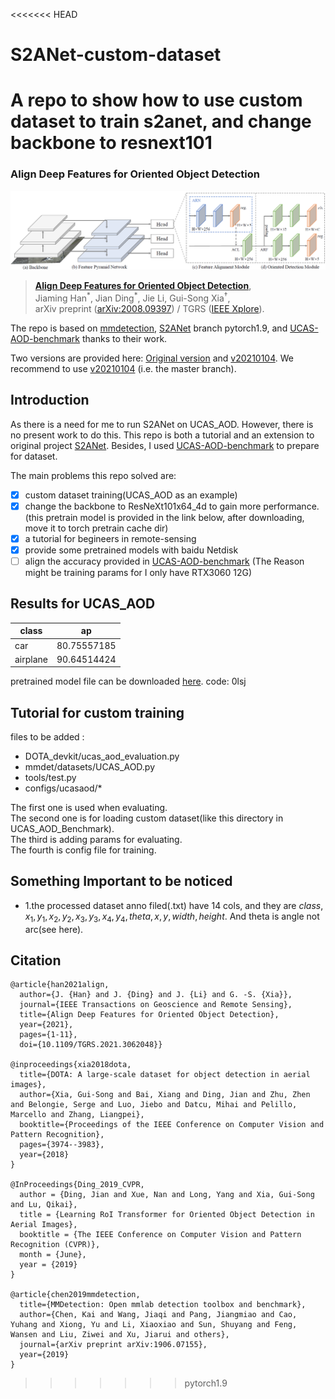<<<<<<< HEAD
# S2ANet-custom-dataset
A repo to show how to use custom dataset to train s2anet, and change backbone to resnext101
=======
### Align Deep Features for Oriented Object Detection

![](demo/network.png)

> **[Align Deep Features for Oriented Object Detection](https://arxiv.org/abs/2008.09397)**,            
> Jiaming Han<sup>\*</sup>, Jian Ding<sup>\*</sup>, Jie Li, Gui-Song Xia<sup>†</sup>,        
> arXiv preprint ([arXiv:2008.09397](https://arxiv.org/abs/2008.09397)) / TGRS ([IEEE Xplore](https://ieeexplore.ieee.org/document/9377550)).

The repo is based on [mmdetection](https://github.com/open-mmlab/mmdetection), [S2ANet](https://github.com/csuhan/s2anet/tree/pytorch1.9) branch pytorch1.9, and [UCAS-AOD-benchmark](https://github.com/ming71/UCAS-AOD-benchmark) thanks to their work.

Two versions are provided here: [Original version](https://github.com/csuhan/s2anet/tree/original_version) and [v20210104](https://github.com/csuhan/s2anet). We recommend to use [v20210104](https://github.com/csuhan/s2anet) (i.e. the master branch).

## Introduction
As there is a need for me to run S2ANet on UCAS_AOD. However, there is no present work to do this. This repo is both a tutorial and an extension to original project [S2ANet](https://github.com/csuhan/s2anet/tree/pytorch1.9). Besides, I used [UCAS-AOD-benchmark](https://github.com/ming71/UCAS-AOD-benchmark) to prepare for dataset.

The main problems this repo solved are:
- [x] custom dataset training(UCAS_AOD as an example)
- [x] change the backbone to ResNeXt101x64_4d to gain more performance.(this pretrain model is provided in the link below, after downloading, move it to torch pretrain cache dir)
- [x] a tutorial for begineers in remote-sensing
- [x] provide some pretrained models with baidu Netdisk
- [ ] align the accuracy provided in [UCAS-AOD-benchmark](https://github.com/ming71/UCAS-AOD-benchmark) (The Reason might be training params for I only have RTX3060 12G)

## Results for UCAS_AOD
|  class   | ap  |
|  ----  | ----  |
| car  | 80.75557185 |
| airplane  | 90.64514424 |
pretrained model file can be downloaded [here](https://pan.baidu.com/s/1YPeQjtGmXZQhuHWGC3DaMg). code: 0lsj 
## Tutorial for custom training
files to be added :
- DOTA_devkit/ucas_aod_evaluation.py
- mmdet/datasets/UCAS_AOD.py
- tools/test.py
- configs/ucasaod/*

The first one is used when evaluating.\
The second one is for loading custom dataset(like this directory in UCAS_AOD_Benchmark).\
The third is adding params for evaluating.\
The fourth is config file for training.

## Something Important to be noticed
- 1.the processed dataset anno filed(.txt) have 14 cols, and they are $class,x_1,y_1,x_2,y_2,x_3,y_3,x_4,y_4,theta,x,y, width,height$. And theta is angle not arc(see here).

## Citation

```
@article{han2021align,  
  author={J. {Han} and J. {Ding} and J. {Li} and G. -S. {Xia}},  
  journal={IEEE Transactions on Geoscience and Remote Sensing},   
  title={Align Deep Features for Oriented Object Detection},   
  year={2021}, 
  pages={1-11},  
  doi={10.1109/TGRS.2021.3062048}}

@inproceedings{xia2018dota,
  title={DOTA: A large-scale dataset for object detection in aerial images},
  author={Xia, Gui-Song and Bai, Xiang and Ding, Jian and Zhu, Zhen and Belongie, Serge and Luo, Jiebo and Datcu, Mihai and Pelillo, Marcello and Zhang, Liangpei},
  booktitle={Proceedings of the IEEE Conference on Computer Vision and Pattern Recognition},
  pages={3974--3983},
  year={2018}
}

@InProceedings{Ding_2019_CVPR,
  author = {Ding, Jian and Xue, Nan and Long, Yang and Xia, Gui-Song and Lu, Qikai},
  title = {Learning RoI Transformer for Oriented Object Detection in Aerial Images},
  booktitle = {The IEEE Conference on Computer Vision and Pattern Recognition (CVPR)},
  month = {June},
  year = {2019}
}

@article{chen2019mmdetection,
  title={MMDetection: Open mmlab detection toolbox and benchmark},
  author={Chen, Kai and Wang, Jiaqi and Pang, Jiangmiao and Cao, Yuhang and Xiong, Yu and Li, Xiaoxiao and Sun, Shuyang and Feng, Wansen and Liu, Ziwei and Xu, Jiarui and others},
  journal={arXiv preprint arXiv:1906.07155},
  year={2019}
}
```
>>>>>>> pytorch1.9
